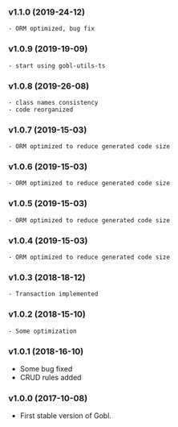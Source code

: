 ### v1.1.0 (2019-24-12)

    - ORM optimized, bug fix

### v1.0.9 (2019-19-09)

    - start using gobl-utils-ts

### v1.0.8 (2019-26-08)

    - class names consistency
    - code reorganized

### v1.0.7 (2019-15-03)

    - ORM optimized to reduce generated code size

### v1.0.6 (2019-15-03)

    - ORM optimized to reduce generated code size

### v1.0.5 (2019-15-03)

    - ORM optimized to reduce generated code size

### v1.0.4 (2019-15-03)

    - ORM optimized to reduce generated code size

### v1.0.3 (2018-18-12)

    - Transaction implemented

### v1.0.2 (2018-15-10)

    - Some optimization

### v1.0.1 (2018-16-10)

-   Some bug fixed
-   CRUD rules added

### v1.0.0 (2017-10-08)

-   First stable version of Gobl.
